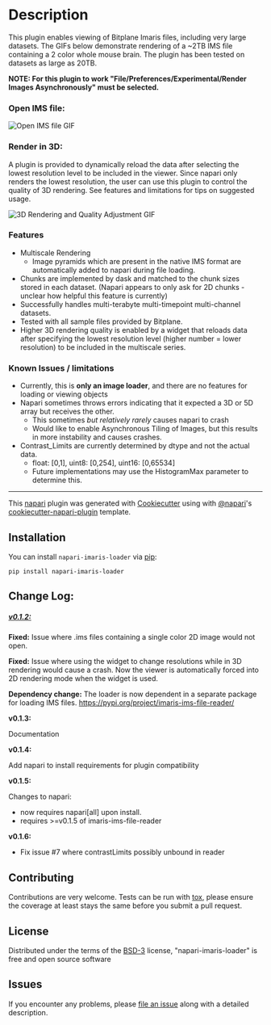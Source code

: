

# Description

This plugin enables viewing of Bitplane Imaris files, including very large datasets.  The GIFs below demonstrate rendering of a ~2TB IMS file containing a 2 color whole mouse brain.  The plugin has been tested on datasets as large as 20TB.

**NOTE: For this plugin to work "File/Preferences/Experimental/Render Images Asynchronously" must be selected.**

### Open IMS file:

![Open IMS file GIF](https://i.imgur.com/ByHb0wI.gif "Open IMS file")



### Render in 3D:

A plugin is provided to dynamically reload the data after selecting the lowest resolution level to be included in the viewer.  Since napari only renders the lowest resolution, the user can use this plugin to control the quality of 3D rendering.  See features and limitations for tips on suggested usage.

![3D Rendering and Quality Adjustment GIF](https://i.imgur.com/MZNlWtM.gif "3D Rendering and Quality Adjustment")

### Features

* Multiscale Rendering
  * Image pyramids which are present in the native IMS format are automatically added to napari during file loading.
* Chunks are implemented by dask and matched to the chunk sizes stored in each dataset.  (Napari appears to only ask for 2D chunks - unclear how helpful this feature is currently)
* Successfully handles multi-terabyte multi-timepoint multi-channel datasets.
* Tested with all sample files provided by Bitplane.
* Higher 3D rendering quality is enabled by a widget that reloads data after specifying the lowest resolution level (higher number = lower resolution) to be included in the multiscale series.

### Known Issues / limitations

* Currently, this is **only an image loader**, and there are no features for loading or viewing objects
* Napari sometimes throws errors indicating that it expected a 3D or 5D array but receives the other.
  * This sometimes *but relatively rarely* causes napari to crash
  * Would like to enable Asynchronous Tiling of Images, but this results in more instability and causes crashes.
* Contrast_Limits are currently determined by dtype and not the actual data.
  * float: [0,1], uint8: [0,254], uint16: [0,65534]
  * Future implementations may use the HistogramMax parameter to determine this.


----------------------------------

This [napari] plugin was generated with [Cookiecutter] using with [@napari]'s [cookiecutter-napari-plugin] template.

<!--
Don't miss the full getting started guide to set up your new package:
https://github.com/napari/cookiecutter-napari-plugin#getting-started

and review the napari docs for plugin developers:
https://napari.org/docs/plugins/index.html
-->

## Installation

You can install `napari-imaris-loader` via [pip]:

    pip install napari-imaris-loader

## Change Log:

##### <u>v0.1.2:</u>

**Fixed:** Issue where .ims files containing a single color 2D image would not open.

**Fixed:** Issue where using the widget to change resolutions while in 3D rendering would cause a crash.  Now the viewer is automatically forced into 2D rendering mode when the widget is used.

**Dependency change:** The loader is now dependent in a separate package for loading IMS files.  https://pypi.org/project/imaris-ims-file-reader/

**v0.1.3:**

Documentation

**v0.1.4:**

Add napari to install requirements for plugin compatibility

**v0.1.5:**

Changes to napari:

- now requires napari[all] upon install.
- requires >=v0.1.5 of imaris-ims-file-reader

**v0.1.6:**

- Fix issue #7 where contrastLimits possibly unbound in reader

## Contributing

Contributions are very welcome. Tests can be run with [tox], please ensure
the coverage at least stays the same before you submit a pull request.

## License

Distributed under the terms of the [BSD-3] license,
"napari-imaris-loader" is free and open source software

## Issues

If you encounter any problems, please [file an issue] along with a detailed description.

[napari]: https://github.com/napari/napari
[Cookiecutter]: https://github.com/audreyr/cookiecutter
[@napari]: https://github.com/napari
[MIT]: http://opensource.org/licenses/MIT
[BSD-3]: http://opensource.org/licenses/BSD-3-Clause
[GNU GPL v3.0]: http://www.gnu.org/licenses/gpl-3.0.txt
[GNU LGPL v3.0]: http://www.gnu.org/licenses/lgpl-3.0.txt
[Apache Software License 2.0]: http://www.apache.org/licenses/LICENSE-2.0
[Mozilla Public License 2.0]: https://www.mozilla.org/media/MPL/2.0/index.txt
[cookiecutter-napari-plugin]: https://github.com/napari/cookiecutter-napari-plugin

[file an issue]: https://github.com/AlanMWatson/napari-imaris-loader/issues

[napari]: https://github.com/napari/napari
[tox]: https://tox.readthedocs.io/en/latest/
[pip]: https://pypi.org/project/pip/
[PyPI]: https://pypi.org/
